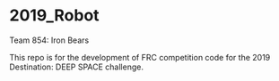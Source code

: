 # 2019_Robot

Team 854: Iron Bears

This repo is for the development of FRC competition code for the 2019 Destination: DEEP SPACE challenge.
